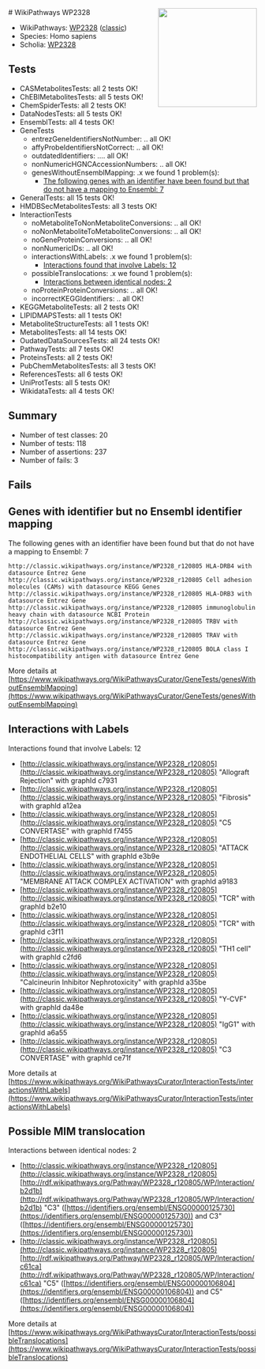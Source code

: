 <img style="float: right; width: 200px" src="https://upload.wikimedia.org/wikipedia/commons/thumb/8/83/Wplogo_with_text_500.png/640px-Wplogo_with_text_500.png" />
# WikiPathways WP2328

* WikiPathways: [WP2328](https://wikipathways.org/pathways/WP2328) ([classic](https://classic.wikipathways.org/instance/WP2328))
* Species: Homo sapiens
* Scholia: [WP2328](https://scholia.toolforge.org/wikipathways/WP2328)
## Tests
* CASMetabolitesTests: all 2 tests OK!
* ChEBIMetabolitesTests: all 5 tests OK!
* ChemSpiderTests: all 2 tests OK!
* DataNodesTests: all 5 tests OK!
* EnsemblTests: all 4 tests OK!
* GeneTests
    * entrezGeneIdentifiersNotNumber: .. all OK!
    * affyProbeIdentifiersNotCorrect: .. all OK!
    * outdatedIdentifiers: .... all OK!
    * nonNumericHGNCAccessionNumbers: .. all OK!
    * genesWithoutEnsemblMapping: .x we found 1 problem(s):
        * [The following genes with an identifier have been found but that do not have a mapping to Ensembl: 7](#40286d89)
* GeneralTests: all 15 tests OK!
* HMDBSecMetabolitesTests: all 3 tests OK!
* InteractionTests
    * noMetaboliteToNonMetaboliteConversions: .. all OK!
    * noNonMetaboliteToMetaboliteConversions: .. all OK!
    * noGeneProteinConversions: .. all OK!
    * nonNumericIDs: .. all OK!
    * interactionsWithLabels: .x we found 1 problem(s):
        * [Interactions found that involve Labels: 12](#fe97a8ba)
    * possibleTranslocations: .x we found 1 problem(s):
        * [Interactions between identical nodes: 2](#1c118207)
    * noProteinProteinConversions: .. all OK!
    * incorrectKEGGIdentifiers: .. all OK!
* KEGGMetaboliteTests: all 2 tests OK!
* LIPIDMAPSTests: all 1 tests OK!
* MetaboliteStructureTests: all 1 tests OK!
* MetabolitesTests: all 14 tests OK!
* OudatedDataSourcesTests: all 24 tests OK!
* PathwayTests: all 7 tests OK!
* ProteinsTests: all 2 tests OK!
* PubChemMetabolitesTests: all 3 tests OK!
* ReferencesTests: all 6 tests OK!
* UniProtTests: all 5 tests OK!
* WikidataTests: all 4 tests OK!


## Summary

* Number of test classes: 20
* Number of tests: 118
* Number of assertions: 237
* Number of fails: 3

## Fails

<a name="40286d89" />

## Genes with identifier but no Ensembl identifier mapping

The following genes with an identifier have been found but that do not have a mapping to Ensembl: 7
```
http://classic.wikipathways.org/instance/WP2328_r120805 HLA-DRB4 with datasource Entrez Gene
http://classic.wikipathways.org/instance/WP2328_r120805 Cell adhesion molecules (CAMs) with datasource KEGG Genes
http://classic.wikipathways.org/instance/WP2328_r120805 HLA-DRB3 with datasource Entrez Gene
http://classic.wikipathways.org/instance/WP2328_r120805 immunoglobulin  heavy chain with datasource NCBI Protein
http://classic.wikipathways.org/instance/WP2328_r120805 TRBV with datasource Entrez Gene
http://classic.wikipathways.org/instance/WP2328_r120805 TRAV with datasource Entrez Gene
http://classic.wikipathways.org/instance/WP2328_r120805 BOLA class I histocompatibility antigen with datasource Entrez Gene
```

More details at [https://www.wikipathways.org/WikiPathwaysCurator/GeneTests/genesWithoutEnsemblMapping](https://www.wikipathways.org/WikiPathwaysCurator/GeneTests/genesWithoutEnsemblMapping)

<a name="fe97a8ba" />

## Interactions with Labels

Interactions found that involve Labels: 12

* [http://classic.wikipathways.org/instance/WP2328_r120805](http://classic.wikipathways.org/instance/WP2328_r120805) "Allograft Rejection" with graphId c7931
* [http://classic.wikipathways.org/instance/WP2328_r120805](http://classic.wikipathways.org/instance/WP2328_r120805) "Fibrosis" with graphId a12ea
* [http://classic.wikipathways.org/instance/WP2328_r120805](http://classic.wikipathways.org/instance/WP2328_r120805) "C5 CONVERTASE" with graphId f7455
* [http://classic.wikipathways.org/instance/WP2328_r120805](http://classic.wikipathways.org/instance/WP2328_r120805) "ATTACK
ENDOTHELIAL
CELLS" with graphId e3b9e
* [http://classic.wikipathways.org/instance/WP2328_r120805](http://classic.wikipathways.org/instance/WP2328_r120805) "MEMBRANE ATTACK 
COMPLEX ACTIVATION" with graphId a9183
* [http://classic.wikipathways.org/instance/WP2328_r120805](http://classic.wikipathways.org/instance/WP2328_r120805) "TCR" with graphId b2e10
* [http://classic.wikipathways.org/instance/WP2328_r120805](http://classic.wikipathways.org/instance/WP2328_r120805) "TCR" with graphId c3f11
* [http://classic.wikipathways.org/instance/WP2328_r120805](http://classic.wikipathways.org/instance/WP2328_r120805) "TH1
cell" with graphId c2fd6
* [http://classic.wikipathways.org/instance/WP2328_r120805](http://classic.wikipathways.org/instance/WP2328_r120805) "Calcineurin Inhibitor 
Nephrotoxicity" with graphId a35be
* [http://classic.wikipathways.org/instance/WP2328_r120805](http://classic.wikipathways.org/instance/WP2328_r120805) "Y-CVF" with graphId da48e
* [http://classic.wikipathways.org/instance/WP2328_r120805](http://classic.wikipathways.org/instance/WP2328_r120805) "IgG1" with graphId a6a55
* [http://classic.wikipathways.org/instance/WP2328_r120805](http://classic.wikipathways.org/instance/WP2328_r120805) "C3 CONVERTASE" with graphId ce71f


More details at [https://www.wikipathways.org/WikiPathwaysCurator/InteractionTests/interactionsWithLabels](https://www.wikipathways.org/WikiPathwaysCurator/InteractionTests/interactionsWithLabels)

<a name="1c118207" />

## Possible MIM translocation

Interactions between identical nodes: 2

* [http://classic.wikipathways.org/instance/WP2328_r120805](http://classic.wikipathways.org/instance/WP2328_r120805) [http://rdf.wikipathways.org/Pathway/WP2328_r120805/WP/Interaction/b2d1b](http://rdf.wikipathways.org/Pathway/WP2328_r120805/WP/Interaction/b2d1b) "C3" ([https://identifiers.org/ensembl/ENSG00000125730](https://identifiers.org/ensembl/ENSG00000125730)) and 
C3" ([https://identifiers.org/ensembl/ENSG00000125730](https://identifiers.org/ensembl/ENSG00000125730))
* [http://classic.wikipathways.org/instance/WP2328_r120805](http://classic.wikipathways.org/instance/WP2328_r120805) [http://rdf.wikipathways.org/Pathway/WP2328_r120805/WP/Interaction/c61ca](http://rdf.wikipathways.org/Pathway/WP2328_r120805/WP/Interaction/c61ca) "C5" ([https://identifiers.org/ensembl/ENSG00000106804](https://identifiers.org/ensembl/ENSG00000106804)) and 
C5" ([https://identifiers.org/ensembl/ENSG00000106804](https://identifiers.org/ensembl/ENSG00000106804))


More details at [https://www.wikipathways.org/WikiPathwaysCurator/InteractionTests/possibleTranslocations](https://www.wikipathways.org/WikiPathwaysCurator/InteractionTests/possibleTranslocations)

